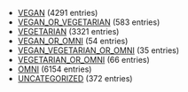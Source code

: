 - [VEGAN](category-lists/vegan) (4291 entries)
- [VEGAN_OR_VEGETARIAN](category-lists/vegan-or-vegetarian) (583 entries)
- [VEGETARIAN](category-lists/vegetarian) (3321 entries)
- [VEGAN_OR_OMNI](category-lists/vegan-or-omni) (54 entries)
- [VEGAN_VEGETARIAN_OR_OMNI](category-lists/vegan-vegetarian-or-omni) (35 entries)
- [VEGETARIAN_OR_OMNI](category-lists/vegetarian-or-omni) (66 entries)
- [OMNI](category-lists/omni) (6154 entries)
- [UNCATEGORIZED](category-lists/uncategorized) (372 entries)
